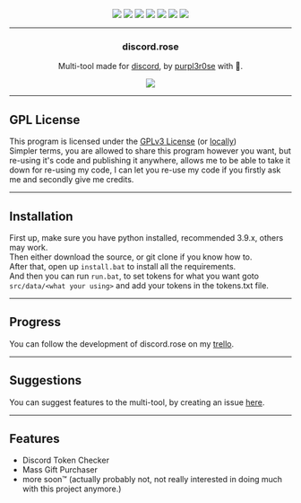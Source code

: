 <p align="center">
  <img src="https://img.shields.io/github/contributors/purpl3r0se/discord.rose?style=flat-square"/>
  <img src="https://img.shields.io/github/forks/purpl3r0se/discord.rose?style=flat-square"/>
  <img src="https://img.shields.io/github/stars/purpl3r0se/discord.rose?style=flat-square"/>
  <img src="https://img.shields.io/github/issues/purpl3r0se/discord.rose?style=flat-square"/>
  <img src="https://img.shields.io/github/license/purpl3r0se/discord.rose?style=flat-square"/>
  <img src="https://img.shields.io/github/repo-size/purpl3r0se/discord.rose?style=flat-square"/>
  <img src="https://img.shields.io/tokei/lines/github/purpl3r0se/discord.rose?style=flat-square"/>
</p>

---

<div align="center">
    <h3 align="center">discord.rose</h3>
    <p align="center">Multi-tool made for <a href="https://discord.com">discord</a>, by <a href="https://github.com/purpl3r0se">purpl3r0se</a> with 💜.</p>
    <a href="https://discord.com/invite/j2HX38azuC"><img src="https://img.shields.io/static/v1?label=join the&message=discord&color=blue&style=flat-square&logo=discord&logoColor=white"/></a>
</div>

---

## GPL License
This program is licensed under the [GPLv3 License](https://www.gnu.org/licenses/gpl-3.0.en.html) (or [locally](LICENSE))  
Simpler terms, you are allowed to share this program however you want, but re-using it's code and publishing it anywhere, allows me to be able to take it down for re-using my code, I can let you re-use my code if you firstly ask me and secondly give me credits.

---

## Installation
First up, make sure you have python installed, recommended 3.9.x, others may work.  
Then either download the source, or git clone if you know how to.  
After that, open up `install.bat` to install all the requirements.  
And then you can run `run.bat`, to set tokens for what you want goto `src/data/<what your using>` and add your tokens in the tokens.txt file.

---

## Progress
You can follow the development of discord.rose on my [trello](https://trello.com/b/wCT0AXRg/discordrose-development).

---

## Suggestions
You can suggest features to the multi-tool, by creating an issue [here](https://github.com/purpl3r0se/discord.rose/issues/new).

---

## Features
- Discord Token Checker
- Mass Gift Purchaser
- more soon™ (actually probably not, not really interested in doing much with this project anymore.)
